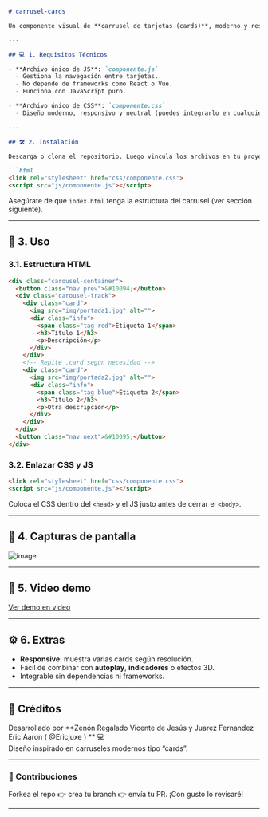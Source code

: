 ```markdown
# carrusel-cards

Un componente visual de **carrusel de tarjetas (cards)**, moderno y responsive, desarrollado con **HTML, CSS y JavaScript puro**. Permite mostrar múltiples tarjetas con imágenes y texto, con navegación fluida y adaptada a cualquier tamaño de pantalla.

---

## 💻 1. Requisitos Técnicos

- **Archivo único de JS**: `componente.js`  
  - Gestiona la navegación entre tarjetas.  
  - No depende de frameworks como React o Vue.  
  - Funciona con JavaScript puro.

- **Archivo único de CSS**: `componente.css`  
  - Diseño moderno, responsivo y neutral (puedes integrarlo en cualquier proyecto).

---

## 🛠️ 2. Instalación

Descarga o clona el repositorio. Luego vincula los archivos en tu proyecto HTML:

```html
<link rel="stylesheet" href="css/componente.css">
<script src="js/componente.js"></script>
```

Asegúrate de que `index.html` tenga la estructura del carrusel (ver sección siguiente).

---

## 🧩 3. Uso

### 3.1. Estructura HTML

```html
<div class="carousel-container">
  <button class="nav prev">&#10094;</button>
  <div class="carousel-track">
    <div class="card">
      <img src="img/portada1.jpg" alt="">
      <div class="info">
        <span class="tag red">Etiqueta 1</span>
        <h3>Título 1</h3>
        <p>Descripción</p>
      </div>
    </div>
    <!-- Repite .card según necesidad -->
    <div class="card">
      <img src="img/portada2.jpg" alt="">
      <div class="info">
        <span class="tag blue">Etiqueta 2</span>
        <h3>Título 2</h3>
        <p>Otra descripción</p>
      </div>
    </div>
  </div>
  <button class="nav next">&#10095;</button>
</div>
```

### 3.2. Enlazar CSS y JS

```html
<link rel="stylesheet" href="css/componente.css">
<script src="js/componente.js"></script>
```

Coloca el CSS dentro del `<head>` y el JS justo antes de cerrar el `<body>`.

---

## 📸 4. Capturas de pantalla

![image](https://github.com/user-attachments/assets/c31d7529-770a-4629-a117-dd3ec4c4406d)


---

## 🎥 5. Video demo

[Ver demo en video](https://drive.google.com/file/d/1SrrUBwMNmYWRuqndW1PGiz_X1wD12xcc/view)

---

## ⚙️ 6. Extras

- **Responsive**: muestra varias cards según resolución.
- Fácil de combinar con **autoplay**, **indicadores** o efectos 3D.
- Integrable sin dependencias ni frameworks.

---

## 📝 Créditos

Desarrollado por **Zenón Regalado Vicente de Jesús y Juarez Fernandez Eric Aaron ( @Ericjuxe ) ** 💻  
Diseño inspirado en carruseles modernos tipo “cards”.

---

### 🎯 Contribuciones

Forkea el repo 👉 crea tu branch 👉 envía tu PR. ¡Con gusto lo revisaré!

---

```



